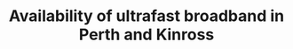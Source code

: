 ---
schema: default
title: Availability of ultrafast broadband in Perth and Kinross
organization: Perth and Kinross Council
notes: Percentage of premises that have Ultrafast Broadband coverage (300Mbit/s or greater) Sourced from Connected Nations Report by Ofcom.  Data collected and analysed from major fixed telecoms operators (BT, Virgin, Sky, Talk Talk, Vodafone and KCOM).  Contains Broadband Coverage from the operators aggregated at 2011 Census output area level (SNS Datazones). The coverage data was collected as a snapshot in January 2018. Due to variations in broadband performance over time, the file should not be regarded as a definitive and fixed view of the UK's fixed broadband infrastructure. However, the information provided in this file may be useful in identifying variations in broadband availability. More information from - https://www.ofcom.org.uk/research-and-data/multi-sector-research/infrastructure-research/connected-nations-update-spring-2018
resources:

  - name: Availability of ultrafast broadband in Perth and Kinross HTML
  - url: http://opendata-pkc.opendata.arcgis.com/datasets/db354a69d2304b0a8b75cca71c316286_0
  - format: HTML

  - name: Availability of ultrafast broadband in Perth and Kinross ESRI REST
  - url: https://services.arcgis.com/pfFDYSlYcp7mabvZ/arcgis/rest/services/UltrafastBroadband/FeatureServer/0
  - format: ESRI REST

  - name: Availability of ultrafast broadband in Perth and Kinross GEOJSON
  - url: http://opendata-pkc.opendata.arcgis.com/datasets/db354a69d2304b0a8b75cca71c316286_0.geojson
  - format: GEOJSON

  - name: Availability of ultrafast broadband in Perth and Kinross CSV
  - url: http://opendata-pkc.opendata.arcgis.com/datasets/db354a69d2304b0a8b75cca71c316286_0.csv
  - format: CSV

  - name: Availability of ultrafast broadband in Perth and Kinross KML
  - url: http://opendata-pkc.opendata.arcgis.com/datasets/db354a69d2304b0a8b75cca71c316286_0.kml
  - format: KML

  - name: Availability of ultrafast broadband in Perth and Kinross ZIP
  - url: http://opendata-pkc.opendata.arcgis.com/datasets/db354a69d2304b0a8b75cca71c316286_0.zip
  - format: ZIP

license: Open Government Licence 3.0 (United Kingdom)
category:

  - broadband,economy,ultrafast broadband


  - 

maintainer: Tim Wisniewski
maintainer_email: tim@timwis.com
---